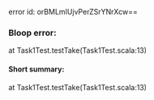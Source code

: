 error id: orBMLmIUjvPerZSrYNrXcw==
### Bloop error:

at Task1Test.testTake(Task1Test.scala:13)
#### Short summary: 

at Task1Test.testTake(Task1Test.scala:13)